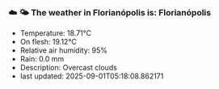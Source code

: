 ### ☁️ 🌤️  The weather in Florianópolis is: Florianópolis

- Temperature: 18.71°C
- On flesh: 19.12°C
- Relative air humidity: 95%
- Rain: 0.0 mm
- Description: Overcast clouds
- last updated: 2025-09-01T05:18:08.862171
